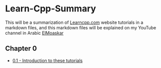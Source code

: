 # Learn-Cpp-Summary
This will be a summarization of [Learncpp.com](https://www.learncpp.com/) website tutorials in a markdown files, and this markdown files will be explained on my YouTube channel in Arabic [ElMoaskar](https://www.youtube.com/@elmoaskar)


## Chapter 0
- [0.1 - Introduction to these tutorials](./Chapter%200/0.1%20—%20Introduction%20to%20these%20tutorials.md)